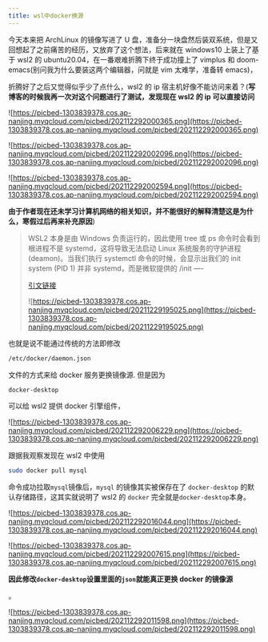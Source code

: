 ```yaml
---
title: wsl中docker换源
---
```

今天本来把 ArchLinux 的镜像写进了 U 盘，准备分一块盘然后装双系统，但是又回想起了之前痛苦的经历，又放弃了这个想法，后来就在 windows10 上装上了基于 wsl2 的 ubuntu20.04，在一番艰难折腾下终于成功撞上了 vimplus 和 doom-emacs(别问我为什么要装这两个编辑器，问就是 vim 太难学，准备转 emacs)，

折腾好了之后又觉得似乎少了点什么，wsl2 的 ip 宿主机好像不能访问来着？(**写博客的时候我再一次对这个问题进行了测试，发现现在 wsl2 的 ip 可以直接访问**

![https://picbed-1303839378.cos.ap-nanjing.myqcloud.com/picbed/202112292000365.png](https://picbed-1303839378.cos.ap-nanjing.myqcloud.com/picbed/202112292000365.png)

![https://picbed-1303839378.cos.ap-nanjing.myqcloud.com/picbed/202112292002096.png](https://picbed-1303839378.cos.ap-nanjing.myqcloud.com/picbed/202112292002096.png)

![https://picbed-1303839378.cos.ap-nanjing.myqcloud.com/picbed/202112292002594.png](https://picbed-1303839378.cos.ap-nanjing.myqcloud.com/picbed/202112292002594.png)

**由于作者现在还未学习计算机网络的相关知识，并不能很好的解释清楚这是为什么，寒假过后再来补充原因**)

> WSL2 本身是由 Windows 负责运行的，因此使用 tree 或 ps 命令时会看到根进程不是 systemd，这将导致无法启动 Linux 系统服务的守护进程(deamon)。当我们执行 systemctl 命令的时候，会显示出我们的 init system (PID 1) 并非 systemd，而是微软提供的 /init —-
> 
> 
> [引文链接](https://zhuanlan.zhihu.com/p/419378675)
> 
> ![https://picbed-1303839378.cos.ap-nanjing.myqcloud.com/picbed/20211229195025.png](https://picbed-1303839378.cos.ap-nanjing.myqcloud.com/picbed/20211229195025.png)
> 

也就是说不能通过传统的方法即修改

```bash
/etc/docker/daemon.json
```

文件的方式来给 docker 服务更换镜像源. 但是因为

```bash
docker-desktop
```

可以给 wsl2 提供 docker 引擎组件，

![https://picbed-1303839378.cos.ap-nanjing.myqcloud.com/picbed/202112292006229.png](https://picbed-1303839378.cos.ap-nanjing.myqcloud.com/picbed/202112292006229.png)

跟据我观察发现在 wsl2 中使用

```bash
sudo docker pull mysql
```

命令成功拉取`mysql`镜像后，`mysql` 的镜像其实被保存在了 `docker-desktop` 的默认存储路径，这其实就说明了 wsl2 的 `docker` 完全就是`docker-desktop`本身。

![https://picbed-1303839378.cos.ap-nanjing.myqcloud.com/picbed/202112292016044.png](https://picbed-1303839378.cos.ap-nanjing.myqcloud.com/picbed/202112292016044.png)

![https://picbed-1303839378.cos.ap-nanjing.myqcloud.com/picbed/202112292007615.png](https://picbed-1303839378.cos.ap-nanjing.myqcloud.com/picbed/202112292007615.png)

**因此修改`docker-desktop`设置里面的`json`就能真正更换 docker 的镜像源**

。

![https://picbed-1303839378.cos.ap-nanjing.myqcloud.com/picbed/202112292011598.png](https://picbed-1303839378.cos.ap-nanjing.myqcloud.com/picbed/202112292011598.png)